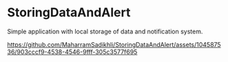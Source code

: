 # StoringDataAndAlert
Simple application with local storage of data and notification system.


https://github.com/MaharramSadikhli/StoringDataAndAlert/assets/104587536/903cccf9-4538-4546-9fff-305c3577f695

